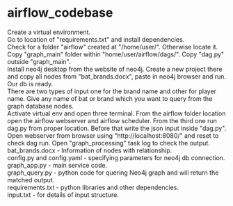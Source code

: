 # airflow_codebase
Create a virtual environment. <br>
Go to location of "requirements.txt" and install dependencies. <br>
Check for a folder "airflow" created at "/home/user/". Otherwise locate it. Copy "graph_main" folder within "home/user/airflow/dags/". Copy "dag.py" outside "graph_main". <br>
Install neo4j desktop from the website of neo4j. Create a new project there and copy all nodes from "bat_brands.docx", paste in neo4j browser and run. Our db is ready. <br>
There are two types of input one for the brand name and other for player name. Give any name of bat or brand which you want to query from the graph database nodes. <br>
Activate virtual env and open three terminal. From the airflow folder location open the airflow webserver and airflow scheduler. From the third one run dag.py from proper location. Before that write the json input inside "dag.py". <br>
Open webserver from browser using "http://localhost:8080/" and reset to check dag run. Open "graph_processing" task log to check the output. <br>
bat_brands.docx - Information of nodes with relationship. <br>
config.py and config.yaml - specifying parameters for neo4j db connection. <br>
graph_app.py - main service code. <br>
graph_query.py - python code for quering Neo4j graph and will return the matched output. <br>
requirements.txt - python libraries and other dependencies. <br>
input.txt - for details of input structure. <br>
